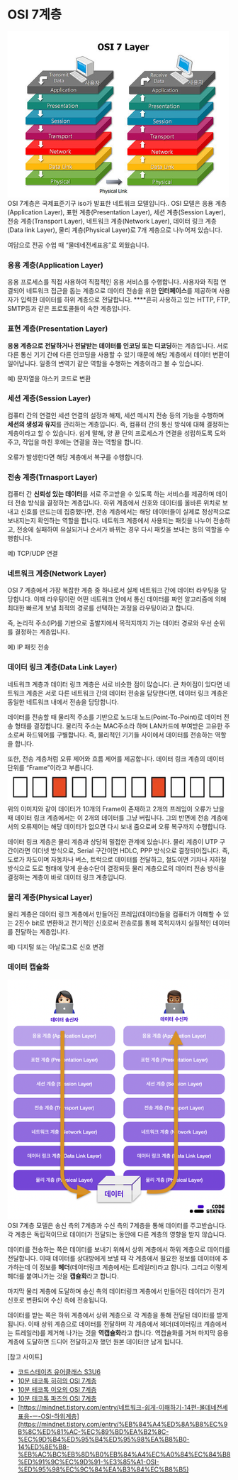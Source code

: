 # OSI 7계층

![OSI-7-Layer](./OSI1.png)
OSI 7계층은 국제표준기구 iso가 발표한 네트워크 모델입니다.. OSI 모델은 응용 계층(Application Layer), 표현 계층(Presentation Layer), 세션 계층(Session Layer), 전송 계층(Transport Layer), 네트워크 계층(Network Layer), 데이터 링크 계층(Data link Layer), 물리 계층(Physical Layer)로 7개 계층으로 나누어져 있습니다.

여담으로 전공 수업 때 “물데네전세표응”로 외웠습니다.

### 응용 계층(Application Layer)

응용 프로세스를 직접 사용하여 직접적인 응용 서비스를 수행합니다. 사용자와 직접 연결되어 네트워크 접근을 돕는 계층으로 데이터 전송을 위한 **인터페이스**를 제공하며 사용자가 입력한 데이터를 하위 계층으로 전달합니다. \*\*\*\*흔히 사용하고 있는 HTTP, FTP, SMTP등과 같은 프로토콜들이 속한 계층입니다.

### 표현 계층(Presentation Layer)

**응용 계층으로 전달하거나 전달받는 데이터를 인코딩 또는 디코딩**하는 계층입니다. 서로 다른 통신 기기 간에 다른 인코딩을 사용할 수 있기 때문에 해당 계층에서 데이터 변환이 일어납니다. 일종의 번역기 같은 역할을 수행하는 계층이라고 볼 수 있습니다.

예) 문자열을 아스키 코드로 변환

### 세션 계층(Session Layer)

컴퓨터 간의 연결인 세션 연결의 설정과 해제, 세션 메시지 전송 등의 기능을 수행하며 **세션의 생성과 유지**를 관리하는 계층입니다. 즉, 컴퓨터 간의 통신 방식에 대해 결정하는 계층이라고 할 수 있습니다. 쉽게 말해, 양 끝 단의 프로세스가 연결을 성립하도록 도와주고, 작업을 마친 후에는 연결을 끊는 역할을 합니다.

오류가 발생한다면 해당 계층에서 복구를 수행합니다.

### 전송 계층(Trnasport Layer)

컴퓨터 간 **신뢰성 있는 데이터**를 서로 주고받을 수 있도록 하는 서비스를 제공하며 데이터 전송 방식을 결정하는 계층입니다. 하위 계층에서 신호와 데이터를 올바른 위치로 보내고 신호를 만드는데 집중했다면, 전송 계층에서는 해당 데이터들이 실제로 정상적으로 보내지는지 확인하는 역할을 합니다. 네트워크 계층에서 사용되는 패킷을 나누어 전송하고, 전송에 실패하여 유실되거나 순서가 바뀌는 경우 다시 패킷을 보내는 등의 역할을 수행합니다.

예) TCP/UDP 연결

### 네트워크 계층(Network Layer)

OSI 7 계층에서 가장 복잡한 계층 중 하나로서 실제 네트워크 간에 데이터 라우팅을 담당합니다. 이때 라우팅이란 어떤 네트워크 안에서 통신 데이터를 짜인 알고리즘에 의해 최대한 빠르게 보낼 최적의 경로를 선택하는 과정을 라우팅이라고 합니다.

즉, 논리적 주소(IP)를 기반으로 출발지에서 목적지까지 가는 데이터 경로와 우선 순위를 결정하는 계층입니다.

예) IP 패킷 전송

### 데이터 링크 계층(Data Link Layer)

네트워크 계층과 데이터 링크 계층은 서로 비슷한 점이 많습니다. 큰 차이점이 있다면 네트워크 계층은 서로 다른 네트워크 간의 데이터 전송을 담당한다면, 데이터 링크 계층은 동일한 네트워크 내에서 전송을 담당합니다.

데이터를 전송할 때 물리적 주소를 기반으로 노드대 노드(Point-To-Point)로 데이터 전송 형태를 결정합니다. 물리적 주소는 MAC주소라 하며 LAN카드에 부여받은 고유한 주소로써 하드웨어를 구별합니다. 즉, 물리적인 기기들 사이에서 데이터를 전송하는 역할을 합니다.

또한, 전송 계층처럼 오류 제어와 흐름 제어를 제공합니다. 데이터 링크 계층의 데이터 단위를 “Frame”이라고 부릅니다.
![Data-Frames](./OSI2.png)
위의 이미지와 같이 데이터가 10개의 Frame이 존재하고 2개의 프레임이 오류가 났을 때 데이터 링크 계층에서는 이 2개의 데이터를 그냥 버립니다. 그의 반면에 전송 계층에서의 오류제어는 해당 데이터가 없으면 다시 보내 줌으로써 오류 복구까지 수행합니다.

데이터 링크 계층은 물리 계층과 상당히 밀접한 관계에 있습니다. 물리 계층이 UTP 구간이라면 이더넷 방식으로, Serial 구간이면 HDLC, PPP 방식으로 결정되어집니다. 즉, 도로가 차도이며 자동차나 버스, 트럭으로 데이터를 전달하고, 철도이면 기차나 지하철 방식으로 도로 형태에 맞게 운송수단이 결정되듯 물리 계층으로의 데이터 전송 방식을 결정하는 계층이 바로 데이터 링크 계층입니다.

### 물리 계층(Physical Layer)

물리 계층은 데이터 링크 계층에서 만들어진 프레임(데이터)들을 컴퓨터가 이해할 수 있는 2진수 bit로 변환하고 전기적인 신호로써 전송로를 통해 목적지까지 실질적인 데이터를 전달하는 계층입니다.

예) 디지털 또는 아날로그로 신호 변경

### 데이터 캡슐화

![Encapsulation](./OSI3.png)
OSI 7계층 모델은 송신 측의 7계층과 수신 측의 7계층을 통해 데이터를 주고받습니다. 각 계층은 독립적이므로 데이터가 전달되는 동안에 다른 계층의 영향을 받지 않습니다.

데이터를 전송하는 쪽은 데이터를 보내기 위해서 상위 계층에서 하위 계층으로 데이터를 전달합니다. 이때 데이터를 상대방에게 보낼 때 각 계층에서 필요한 정보를 데이터에 추가하는데 이 정보를 **헤더**(데이터링크 계층에서는 트레일러)라고 합니다. 그리고 이렇게 헤더를 붙여나가는 것을 **캡슐화**라고 합니다.

마지막 물리 계층에 도달하며 송신 측의 데이터링크 계층에서 만들어진 데이터가 전기 신호로 변환되어 수신 측에 전송됩니다.

데이터를 받는 쪽은 하위 계층에서 상위 계층으로 각 계층을 통해 전달된 데이터를 받게 됩니다. 이때 상위 계층으로 데이터를 전달하며 각 계층에서 헤더(데이터링크 계층에서는 트레일러)를 제거해 나가는 것을 **역캡슐화**라고 합니다. 역캡슐화를 거쳐 마지막 응용 계층에 도달하면 드디어 전달하고자 했던 원본 데이터만 남게 됩니다.

[참고 사이트]

- [코드스테이츠 유어클래스 S3U6](https://urclass.codestates.com/content/1f34960b-6156-48a3-8eee-b200cd802640?playlist=2297)
- [10분 테코톡 히히의 OSI 7계층](https://www.youtube.com/watch?v=1pfTxp25MA8)
- [10분 테코톡 이오의 OSI 7계층](https://www.youtube.com/watch?v=wuOzMvNEzAg)
- [10분 테코톡 파즈의 OSI 7계층](https://www.youtube.com/watch?v=Fl_PSiIwtEo)
- [https://mindnet.tistory.com/entry/네트워크-쉽게-이해하기-14편-물데네전세표응-ㅡ-OSI-하위계층](https://mindnet.tistory.com/entry/%EB%84%A4%ED%8A%B8%EC%9B%8C%ED%81%AC-%EC%89%BD%EA%B2%8C-%EC%9D%B4%ED%95%B4%ED%95%98%EA%B8%B0-14%ED%8E%B8-%EB%AC%BC%EB%8D%B0%EB%84%A4%EC%A0%84%EC%84%B8%ED%91%9C%EC%9D%91-%E3%85%A1-OSI-%ED%95%98%EC%9C%84%EA%B3%84%EC%B8%B5)
